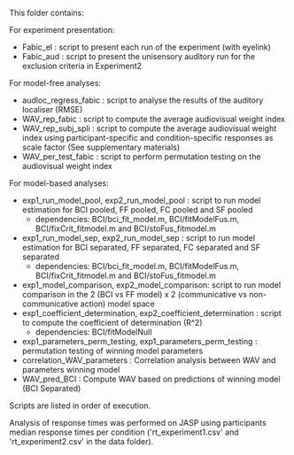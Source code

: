 This folder contains:

For experiment presentation:
* Fabic_el : script to present each run of the experiment (with eyelink)
* Fabic_aud : script to present the unisensory auditory run for the exclusion criteria in Experiment2

For model-free analyses:
* audloc_regress_fabic : script to analyse the results of the auditory localiser (RMSE)
* WAV_rep_fabic : script to compute the average audiovisual weight index
* WAV_rep_subj_spli : script to compute the average audiovisual weight index using participant-specific and condition-specific responses as scale factor (See supplementary materials)
* WAV_per_test_fabic : script to perform permutation testing on the audiovisual weight index

For model-based analyses:
* exp1_run_model_pool, exp2_run_model_pool : script to run model estimation for BCI pooled, FF pooled, FC pooled and SF pooled
  - dependencies: BCI/bci_fit_model.m, BCI/fitModelFus.m, BCI/fixCrit_fitmodel.m and BCI/stoFus_fitmodel.m
* exp1_run_model_sep, exp2_run_model_sep : script to run model estimation for BCI separated, FF separated, FC separated and SF separated
  - dependencies: BCI/bci_fit_model.m, BCI/fitModelFus.m, BCI/fixCrit_fitmodel.m and BCI/stoFus_fitmodel.m
* exp1_model_comparison, exp2_model_comparison: script to run model comparison in the 2 (BCI vs FF model) x 2 (communicative vs non-communicative action) model space
* exp1_coefficient_determination, exp2_coefficient_determination : script to compute the coefficient of determination (R^2)
  - dependencies: BCI/fitModelNull
* exp1_parameters_perm_testing, exp1_parameters_perm_testing : permutation testing of winning model parameters
* correlation_WAV_parameters : Correlation analysis between WAV and parameters winning model
* WAV_pred_BCI : Compute WAV based on predictions of winning model (BCI Separated)

Scripts are listed in order of execution.

Analysis of response times was performed on JASP using participants median response times per condition ('rt_experiment1.csv' and 'rt_experiment2.csv' in the data folder).

